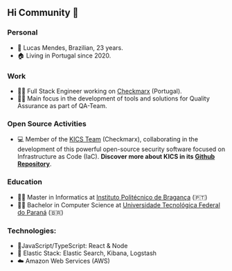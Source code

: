 ## Hi Community 👋

### Personal
- :man: Lucas Mendes, Brazilian, 23 years.
- :house:	Living in Portugal since 2020.

### Work

- :man_office_worker: Full Stack Engineer working on <a href="https://checkmarx.com" target="_blank" rel="noreferrer">Checkmarx</a> (Portugal).
- :mage_man: Main focus in the development of tools and solutions for Quality Assurance as part of QA-Team.

### Open Source Activities

- :computer: Member of the <a href="https://github.com/Checkmarx/kics/graphs/contributors" target="_blank" rel="noreferrer">KICS Team</a> (Checkmarx), collaborating in the development of this powerful open-source security software focused on Infrastructure as Code (IaC). <b>Discover more about KICS in its <a href="https://github.com/Checkmarx/kics" target="_blank" rel="noreferrer">Github Repository</a></b>.

### Education

- :man_student: Master in Informatics at <a href="http://ipb.pt" target="_blank" rel="noreferrer">Instituto Politécnico de Bragança</a> (:portugal:)
- :man_student: Bachelor in Computer Science at <a href="http://www.utfpr.edu.br" target="_blank" rel="noreferrer">Universidade Tecnológica Federal do Paraná</a> (:brazil:)

### Technologies: 
  - 🚀JavaScript/TypeScript: React & Node
  - :open_book:	Elastic Stack: Elastic Search, Kibana, Logstash
  - :cloud:	Amazon Web Services (AWS)
<!--
- ⭐ I'm currently .
- 
- 🌱 I'm currently learning ...
- 👯 I'm looking to collaborate on ...
- 🤔 I'm looking for help with ...
- 💬 Ask me about ...
- 📫 How to reach me: ...
- 😄 Pronouns: ...
- ⚡ Fun fact: ...
--!>
